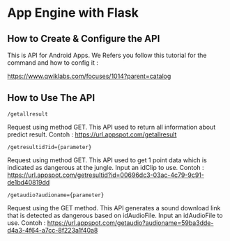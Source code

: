 # App Engine with Flask

## How to Create & Configure the API
This is API for Android Apps.
We Refers you follow this tutorial for the command and how to config it :

https://www.qwiklabs.com/focuses/1014?parent=catalog

## How to Use The API
```
/getallresult 
```
Request using method GET. This API used to return all information about predict result.
Contoh : https://url.appspot.com/getallresult
```
/getresultid?id={parameter} 
```
Request using method GET. This API used to get 1 point data which is indicated as dangerous at the jungle. Input an idClip to use.
Contoh : https://url.appspot.com/getresultid?id=00696dc3-03ac-4c79-9c91-de1bd40819dd
```
/getaudio?audioname={parameter} 
```
Request using the GET method. This API generates a sound download link that is detected as dangerous based on idAudioFile. Input an idAudioFile to use.
Contoh : https://url.appspot.com/getaudio?audioname=59ba3dde-d4a3-4f64-a7cc-8f223a1f40a8
